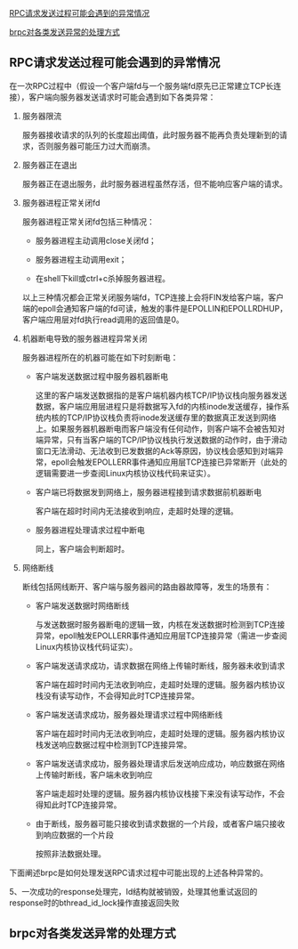 [RPC请求发送过程可能会遇到的异常情况](#RPC请求发送过程可能会遇到的异常情况)

[brpc对各类发送异常的处理方式](#brpc对各类发送异常的处理方式)

## RPC请求发送过程可能会遇到的异常情况
在一次RPC过程中（假设一个客户端fd与一个服务端fd原先已正常建立TCP长连接），客户端向服务器发送请求时可能会遇到如下各类异常：

1. 服务器限流

   服务器接收请求的队列的长度超出阈值，此时服务器不能再负责处理新到的请求，否则服务器可能压力过大而崩溃。

2. 服务器正在退出

   服务器正在退出服务，此时服务器进程虽然存活，但不能响应客户端的请求。

3. 服务器进程正常关闭fd

   服务器进程正常关闭fd包括三种情况：
   
   - 服务器进程主动调用close关闭fd；
   
   - 服务器进程主动调用exit；
   
   - 在shell下kill或ctrl+c杀掉服务器进程。
   
   以上三种情况都会正常关闭服务端fd，TCP连接上会将FIN发给客户端，客户端的epoll会通知客户端的fd可读，触发的事件是EPOLLIN和EPOLLRDHUP，客户端应用层对fd执行read调用的返回值是0。

4. 机器断电导致的服务器进程异常关闭

   服务器进程所在的机器可能在如下时刻断电：
   
   - 客户端发送数据过程中服务器机器断电
   
     这里的客户端发送数据指的是客户端机器内核TCP/IP协议栈向服务器发送数据，客户端应用层进程只是将数据写入fd的内核inode发送缓存，操作系统内核的TCP/IP协议栈负责将inode发送缓存里的数据真正发送到网络上。如果服务器机器断电而客户端没有任何动作，则客户端不会被告知对端异常，只有当客户端的TCP/IP协议栈执行发送数据的动作时，由于滑动窗口无法滑动、无法收到已发数据的Ack等原因，协议栈会感知到对端异常，epoll会触发EPOLLERR事件通知应用层TCP连接已异常断开（此处的逻辑需要进一步查阅Linux内核协议栈代码来证实）。
   
   - 客户端已将数据发到网络上，服务器进程接到请求数据前机器断电
   
     客户端在超时时间内无法接收到响应，走超时处理的逻辑。
   
   - 服务器进程处理请求过程中断电
   
     同上，客户端会判断超时。

5. 网络断线

   断线包括网线断开、客户端与服务器间的路由器故障等，发生的场景有：
   
   - 客户端发送数据时网络断线
   
     与发送数据时服务器断电的逻辑一致，内核在发送数据时检测到TCP连接异常，epoll触发EPOLLERR事件通知应用层TCP连接异常（需进一步查阅Linux内核协议栈代码证实）。
   
   - 客户端发送请求成功，请求数据在网络上传输时断线，服务器未收到请求
   
     客户端在超时时间内无法收到响应，走超时处理的逻辑。服务器内核协议栈没有读写动作，不会得知此时TCP连接异常。
   
   - 客户端发送请求成功，服务器处理请求过程中网络断线
   
     客户端在超时时间内无法收到响应，走超时处理的逻辑。服务器内核协议栈发送响应数据过程中检测到TCP连接异常。
   
   - 客户端发送请求成功，服务器处理请求后发送响应成功，响应数据在网络上传输时断线，客户端未收到响应
   
     客户端走超时处理的逻辑。服务器内核协议栈接下来没有读写动作，不会得知此时TCP连接异常。
   
   - 由于断线，服务器可能只接收到请求数据的一个片段，或者客户端只接收到响应数据的一个片段
   
     按照非法数据处理。

下面阐述brpc是如何处理发送RPC请求过程中可能出现的上述各种异常的。

5、一次成功的response处理完，Id结构就被销毁，处理其他重试返回的response时的bthread_id_lock操作直接返回失败
## brpc对各类发送异常的处理方式

